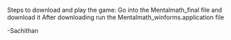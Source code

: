 Steps to download and play the game:
Go into the Mentalmath_final file and download it
After downloading run the Mentalmath_winforms.application file

-Sachithan
